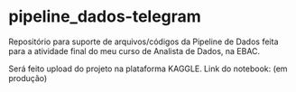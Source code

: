 # pipeline_dados-telegram
Repositório para suporte de arquivos/códigos da Pipeline de Dados feita para a atividade final do meu curso de Analista de Dados, na EBAC. 

Será feito upload do projeto na plataforma KAGGLE. Link do notebook: (em produção)

